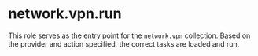network.vpn.run
================

This role serves as the entry point for the `network.vpn` collection. Based on the provider and action specified, the correct tasks are loaded and run.
